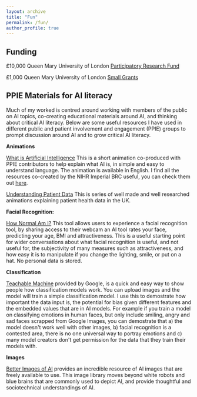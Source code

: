 ```yaml
---
layout: archive
title: "Fun"
permalink: /fun/
author_profile: true
---
```


## Funding
£10,000 Queen Mary University of London [Participatory Research Fund](https://www.qmul.ac.uk/publicengagement/funding/participatory-research-fund/)

£1,000 Queen Mary University of London [Small Grants](https://www.qmul.ac.uk/publicengagement/funding/small-grants/)

## PPIE Materials for AI literacy 
Much of my worked is centred around working with members of the public on AI topics, co-creating educational materials around AI, and thinking about critical AI literacy. Below are some useful resources I have used in different public and patient involvement and engagement (PPIE) groups to prompt discussion around AI and to grow critical AI literacy. 

**Animations**

[What is Artificial Intelligence](https://www.youtube.com/watch?v=N4NZoTW8ekY&ab_channel=DepartmentofSurgeryandCancer) This is a short animation co-produced with PPIE contributors to help explain what AI is, in simple and easy to understand language. The animation is available in English. I find all the resources co-created by the NIHR Imperial BRC useful, you can check them out [here](https://imperialbrc.nihr.ac.uk/2023/06/26/navigating-digital-health-a-guide-to-data-and-artificial-intelligence-in-healthcare/).

[Understanding Patient Data](https://understandingpatientdata.org.uk/introducing-patient-data) This is series of well made and well researched animations explaining patient health data in the UK. 

**Facial Recognition:** 

[How Normal Am I?](https://www.hownormalami.eu/) This tool allows users to experience a facial recognition tool, by sharing access to their webcam an AI tool rates your face, predicting your age, BMI and attractiveness. This is a useful starting point for wider conversations about what facial recognition is useful, and not useful for, the subjectivity of many measures such as attractiveness, and how easy it is to manipulate if you change the lighting, smile, or put on a hat. No personal data is stored. 

**Classification**

[Teachable Machine](https://teachablemachine.withgoogle.com/) provided by Google, is a quick and easy way to show people how classification models work. You can upload images and the model will train a simple classification model. I use this to demostrate how important the data input is, the potential for bias given different features and the embedded values that are in AI models. For example if you train a model on classifying emotions in human faces, but only include smiling, angry and sad faces scrapped from Google Images, you can demostrate that a) the model doesn't work well with other images, b) facial recognition is a contested area, there is no one universal way to portray emotions and c) many model creators don't get permission for the data that they train their models with. 

**Images**

[Better Images of AI](https://betterimagesofai.org/images) provides an incredible resource of AI images that are freely available to use. This image library moves beyond white robots and blue brains that are commonly used to depict AI, and provide thoughtful and sociotechnical understandings of AI. 

